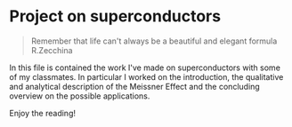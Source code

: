 # Project on superconductors

> Remember that life can't always be a beautiful and elegant formula R.Zecchina

In this file is contained the work I've made on superconductors with some of my classmates. In particular I worked on the introduction, the qualitative and analytical description of the Meissner Effect and the concluding overview on the possible applications.

Enjoy the reading!
